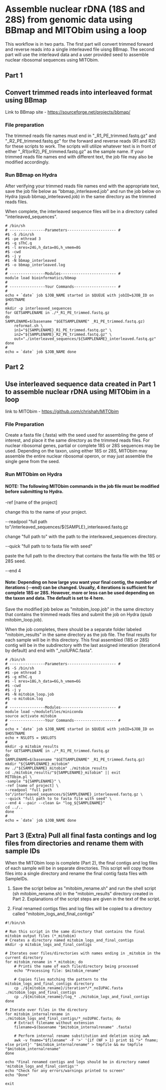 # Assemble nuclear rDNA (18S and 28S) from genomic data using BBmap and MITObim using a loop
This workflow is in two parts. The first part will convert trimmed forward and reverse reads into a single interleaved file uisng BBmap. The second part will use the interleavd data and a user provided seed to assemble nuclear ribosomal sequences using MITObim.

## Part 1
## Convert trimmed reads into interleaved format using BBmap
Link to BBmap site - https://sourceforge.net/projects/bbmap/
### File preparation
The trimmed reads file names must end in "_R1_PE_trimmed.fastq.gz" and "_R2_PE_trimmed.fastq.gz" for the forward and reverse reads (R1 and R2) for these scripts to work. The scripts will utilize whatever text is in front of either "_R1(orR2)_PE_trimmed.fastq.gz" as the sample name. If your trimmed reads file names end with different text, the job file may also be modified accordingly. 

### Run BBmap on Hydra 
After verifying your trimmed reads file names end with the appropriate text, save the job file below as "bbmap_interleaved.job" and run the job below on Hydra (qsub bbmap_interleaved.job) in the same directory as the trimmed reads files.

When complete, the interleaved sequence files will be in a directory called "interleaved_sequences".

```
# /bin/sh
# ----------------Parameters---------------------- #
#$ -S /bin/sh
#$ -pe mthread 3
#$ -q sThC.q
#$ -l mres=24G,h_data=8G,h_vmem=8G
#$ -cwd
#$ -j y
#$ -N bbmap_interleaved
#$ -o bbmap_interleaved.log
#
# ----------------Modules------------------------- #
module load bioinformatics/bbmap
#
# ----------------Your Commands------------------- #
#
echo + `date` job $JOB_NAME started in $QUEUE with jobID=$JOB_ID on $HOSTNAME
#
mkdir -p interleaved_sequences
for GETSAMPLENAME in ./*_R1_PE_trimmed.fastq.gz
do
SAMPLENAME=$(basename "$GETSAMPLENAME" _R1_PE_trimmed.fastq.gz)
    reformat.sh \
    in1="${SAMPLENAME}_R1_PE_trimmed.fastq.gz" \
    in2="${SAMPLENAME}_R2_PE_trimmed.fastq.gz" \
    out="./interleaved_sequences/${SAMPLENAME}_interleaved.fastq.gz"
done
#
echo = `date` job $JOB_NAME done

```

## Part 2
## Use interleaved sequence data created in Part 1 to assemble nuclear rDNA using MITObim in a loop
link to MITObim - https://github.com/chrishah/MITObim
### File Preparation
Create a fasta file (.fasta) with the seed used for assembling the gene of interest, and place it the same directory as the trimmed reads files. For nuclear ribosomal genes, partial or complete 18S or 28S sequences may be used. Depending on the taxon, using either 18S or 28S, MITObim may assemble the entire nuclear ribosomal operon, or may just assemble the single gene from the seed. 
 
### Run MITObim on Hydra
#### NOTE: The following MITObim commands in the job file must be modified before submitting to Hydra.

-ref [name of the project]

change this to the name of your project.

--readpool "full path to"/interleaved_sequences/${SAMPLE}_interleaved.fastq.gz 

change "full path to" with the path to the interleaved_sequences directory.

--quick "full path to to fasta file with seed" 

paste the full path to the directory that contains the fasta file with the 18S or 28S seed.

--end 4 

#### Note: Depending on how large you want your final contig, the number of iterations (--end) can be changed. Usually, 4 iterations is sufficient for complete 18S or 28S. However, more or less can be used depending on the taxon and data. The default is set to 4 here.

Save the modified job below as "mitobim_loop.job" in the same directory that contains the trimmed reads files and submit the job on Hydra (qsub mitobim_loop.job).

When the job completes, there should be a separate folder labeled "mitobim_results" in the same directory as the job file. The final results for each sample will be in this directory. This final assembled (18S or 28S) contig will be in the subdirectory with the last assigned interation (iteration4 by default) and end with "_noIUPAC.fasta". 


```
# /bin/sh
# ----------------Parameters---------------------- #
#$ -S /bin/sh
#$ -pe mthread 3
#$ -q mThC.q
#$ -l mres=18G,h_data=6G,h_vmem=6G
#$ -cwd
#$ -j y
#$ -N mitobim_loop.job
#$ -o mitobim.log
#
# ----------------Modules------------------------- #
module load ~/modulefiles/miniconda
source activate mitobim
# ----------------Your Commands------------------- #
#
echo + `date` job $JOB_NAME started in $QUEUE with jobID=$JOB_ID on $HOSTNAME
echo + NSLOTS = $NSLOTS
#
mkdir -p mitobim_results
for GETSAMPLENAME in ./*_R1_PE_trimmed.fastq.gz
do
SAMPLENAME=$(basename "$GETSAMPLENAME" _R1_PE_trimmed.fastq.gz)
mkdir "${SAMPLENAME}_mitobim"
mv ./"${SAMPLENAME}_mitobim" ./mitobim_results
cd ./mitobim_results/"${SAMPLENAME}_mitobim" || exit
MITObim.pl \
-sample "${SAMPLENAME}" \
-ref [name of project] \
--readpool "full path to"/interleaved_sequences/${SAMPLENAME}_interleaved.fastq.gz \
--quick "full path to to fasta file with seed" \
--end 4 --pair --clean &> "log_${SAMPLENAME}"
cd ../..
done
#
echo = `date` job $JOB_NAME done

```

## Part 3 (Extra) Pull all final fasta contings and log files from directories and rename them with sample IDs
When the MITObim loop is complete (Part 2), the final contigs and log files of each sample will be in separate directories. This script will copy those files into a single directory and rename the final contig fasta files with SampleIDs.

1. Save the script below as "mitobim_rename.sh" and run the shell script (sh mitobim_rename.sh) in the "mitobim_results" directory created in Part 2. Explanations of the script steps are given in the text of the script.

2. Final renamed contigs files and log files will be copied to a directory called "mitobim_logs_and_final_contigs"

```
#!/bin/sh

# Run this script in the same directory that contains the final mitobim output files (*_mitobim)
# Creates a directory named mitobim_logs_and_final_contigs
mkdir -p mitobim_logs_and_final_contigs 

# Iterates over files/directories with names ending in _mitobim in the current directory
for mitobim_rename in *_mitobim; do
    # Prints the name of each file/directory being processed
    echo "Processing file: $mitobim_rename"

    # Copies files matching the pattern to the mitobim_logs_and_final_contigs directory
    cp ./${mitobim_rename}/iteration*/*_noIUPAC.fasta ./mitobim_logs_and_final_contigs
    cp ./${mitobim_rename}/log_* ./mitobim_logs_and_final_contigs
done

# Iterate over files in the directory
for mitobim_internalrename in ./mitobim_logs_and_final_contigs/*_noIUPAC.fasta; do
    # Extract filename without extension
    filename=$(basename "$mitobim_internalrename" .fasta)

    # Perform internal rename substitution and deletion using awk
    awk -v fname="$filename" -F '>' '{if (NF > 1) print $1 ">" fname; else print}' "$mitobim_internalrename" > tmpfile && mv tmpfile "$mitobim_internalrename"
done

echo "Final renamed contigs and logs should be in directory named 'mitobim_logs_and_final_contigs'"
echo "Check for any errors/warnings printed to screen"
echo "Done"

exit

```

